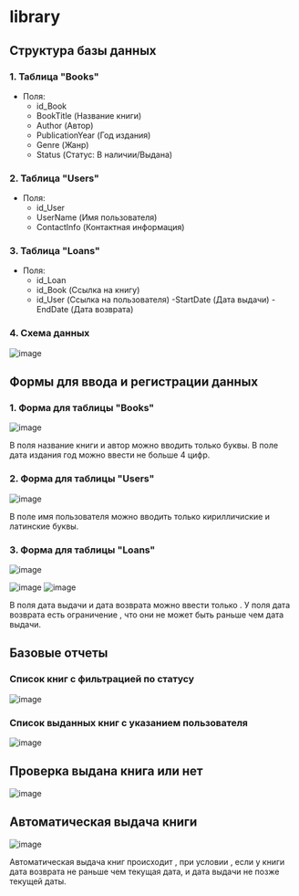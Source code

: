 # library
## Структура базы данных

### 1. Таблица "Books"
- Поля:
  - id_Book
  - BookTitle (Название книги)
  - Author (Автор)
  - PublicationYear (Год издания)
  - Genre (Жанр)
  - Status (Статус: В наличии/Выдана)

### 2. Таблица "Users"
- Поля:
  - id_User
  - UserName (Имя пользователя)
  - ContactInfo (Контактная информация)

### 3. Таблица "Loans"
- Поля:
  - id_Loan 
  - id_Book (Ссылка на книгу)
  - id_User (Ссылка на пользователя)
  -StartDate (Дата выдачи)
    -EndDate (Дата возврата)

### 4. Схема данных

![image](https://github.com/user-attachments/assets/a88c480e-da92-41ea-8304-7c19f7e85bf2)


## Формы для ввода и регистрации данных

### 1. Форма для таблицы "Books"
![image](https://github.com/user-attachments/assets/4df1b0a2-b88c-406f-b3fe-8ee9d66eb3fa)

В поля название книги и автор можно вводить только буквы. В поле дата издания  год можно ввести не больше 4 цифр.

### 2. Форма для таблицы "Users"

![image](https://github.com/user-attachments/assets/e8b84844-2936-45ee-acd1-ef30b0022f4f)

В поле имя пользователя можно вводить только кирилличиские и латинские буквы.

### 3. Форма для таблицы "Loans"

![image](https://github.com/user-attachments/assets/3ee57445-b7ae-4ed1-99b4-d8f1bef05f18)

![image](https://github.com/user-attachments/assets/9c238846-0573-480b-b8df-ac5bbb577eca)
![image](https://github.com/user-attachments/assets/3ec6d885-91c5-40af-a62c-a2687e3b1e27)


В поля дата выдачи и дата возврата можно ввести только . У поля дата возврата есть ограничение , что они не может быть раньше чем дата выдачи.




## Базовые отчеты

###  Список книг с  фильтрацией по статусу

![image](https://github.com/user-attachments/assets/a2378983-20e0-4da7-bdd8-7dce56fbf2d5)

###  Список выданных книг с указанием пользователя

![image](https://github.com/user-attachments/assets/1b57ab71-47fa-46d9-b107-fa7e1177e889)




## Проверка выдана книга или нет 

![image](https://github.com/user-attachments/assets/b624a6cd-a6e8-4039-bedb-ecad3fde0552)


## Автоматическая выдача книги 

![image](https://github.com/user-attachments/assets/b148d7ff-7435-4aed-b2d7-a758adf36762)

Автоматическая выдача книг происходит , при условии , если у книги дата возврата не раньше чем текущая дата, и дата выдачи не позже текущей   даты. 


